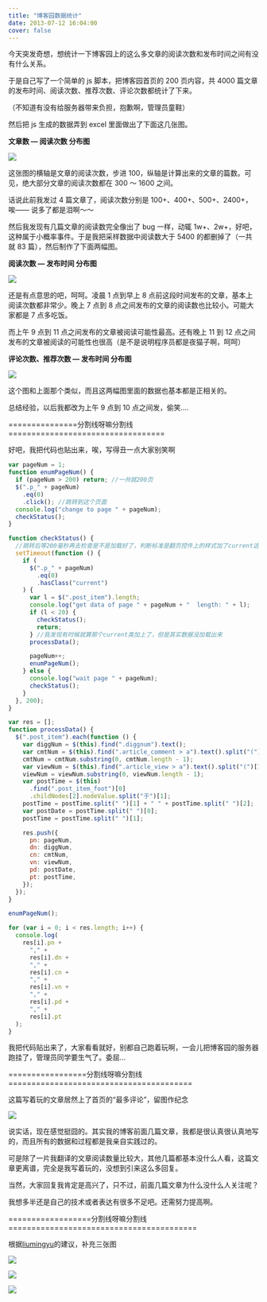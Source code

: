 ```yaml
---
title: "博客园数据统计"
date: 2013-07-12 16:04:00
cover: false
---
```


今天突发奇想，想统计一下博客园上的这么多文章的阅读次数和发布时间之间有没有什么关系。

于是自己写了一个简单的 js 脚本，把博客园首页的 200 页内容，共 4000 篇文章的发布时间、阅读次数、推荐次数、评论次数都统计了下来。

（不知道有没有给服务器带来负担，抱歉啊，管理员童鞋）

然后把 js 生成的数据弄到 excel 里面做出了下面这几张图。

**文章数 &mdash; 阅读次数 分布图**

![](12150815-b2cadb24407a48d0ad1e71044a931cad.png)

这张图的横轴是文章的阅读次数，步进 100，纵轴是计算出来的文章的篇数。可见，绝大部分文章的阅读次数都在 300 ～ 1600 之间。

话说此前我发过 4 篇文章了，阅读次数分别是 100+、400+、500+、2400+， 唉&mdash;&mdash; 说多了都是泪啊～～

然后我发现有几篇文章的阅读数完全像出了 bug 一样，动辄 1w+、2w+，好吧，这种属于小概率事件。于是我把采样数据中阅读数大于 5400 的都删掉了（一共就 83 篇），然后制作了下面两幅图。

**阅读次数 &mdash; 发布时间 分布图**

**![](12151906-9dfa99e110224e3f991001db2a3a3565.png)**

还是有点意思的吧，呵呵。凌晨 1 点到早上 8 点前这段时间发布的文章，基本上阅读次数都非常少。晚上 7 点到 8 点之间发布的文章的阅读数也比较小。可能大家都是 7 点多吃饭。

而上午 9 点到 11 点之间发布的文章被阅读可能性最高。还有晚上 11 到 12 点之间发布的文章被阅读的可能性也很高（是不是说明程序员都是夜猫子啊，呵呵）

**评论次数、推荐次数 &mdash; 发布时间 分布图**

**![](12152326-20004d87b7d04778b80894ee2d3079cc.png)**

这个图和上面那个类似，而且这两幅图里面的数据也基本都是正相关的。

总结经验，以后我都改为上午 9 点到 10 点之间发，偷笑....

\===============分割线呀嘛分割线==================================

好吧，我把代码也贴出来，唉，写得丑一点大家别笑啊

```javascript
var pageNum = 1;
function enumPageNum() {
  if (pageNum > 200) return; //一共就200页
  $(".p_" + pageNum)
    .eq(0)
    .click(); //跳转到这个页面
  console.log("change to page " + pageNum);
  checkStatus();
}

function checkStatus() {
  //跳转后等200毫秒再去检查是不是加载好了，判断标准是翻页控件上的样式加了current这个类
  setTimeout(function () {
    if (
      $(".p_" + pageNum)
        .eq(0)
        .hasClass("current")
    ) {
      var l = $(".post_item").length;
      console.log("get data of page " + pageNum + "  length: " + l);
      if (l < 20) {
        checkStatus();
        return;
      } //我发现有时候就算那个current类加上了，但是其实数据没加载出来
      processData();

      pageNum++;
      enumPageNum();
    } else {
      console.log("wait page " + pageNum);
      checkStatus();
    }
  }, 200);
}

var res = [];
function processData() {
  $(".post_item").each(function () {
    var diggNum = $(this).find(".diggnum").text();
    var cmtNum = $(this).find(".article_comment > a").text().split("(")[1];
    cmtNum = cmtNum.substring(0, cmtNum.length - 1);
    var viewNum = $(this).find(".article_view > a").text().split("(")[1];
    viewNum = viewNum.substring(0, viewNum.length - 1);
    var postTime = $(this)
      .find(".post_item_foot")[0]
      .childNodes[2].nodeValue.split("于")[1];
    postTime = postTime.split(" ")[1] + " " + postTime.split(" ")[2];
    var postDate = postTime.split(" ")[0];
    postTime = postTime.split(" ")[1];

    res.push({
      pn: pageNum,
      dn: diggNum,
      cn: cmtNum,
      vn: viewNum,
      pd: postDate,
      pt: postTime,
    });
  });
}

enumPageNum();

for (var i = 0; i < res.length; i++) {
  console.log(
    res[i].pn +
      "," +
      res[i].dn +
      "," +
      res[i].cn +
      "," +
      res[i].vn +
      "," +
      res[i].pd +
      "," +
      res[i].pt
  );
}
```

我把代码贴出来了，大家看看就好，别都自己跑着玩啊，一会儿把博客园的服务器跑挂了，管理员同学要生气了。委屈...

\=================分割线呀嘛分割线========================================

这篇写着玩的文章居然上了首页的“最多评论”，留图作纪念

![](12173018-d080dc68d929475fb28920b495d1d10c.png)

说实话，现在感觉挺囧的。其实我的博客前面几篇文章，我都是很认真很认真地写的，而且所有的数据和过程都是我亲自实践过的。

可是除了一片我翻译的文章阅读数量比较大，其他几篇都基本没什么人看，这篇文章更离谱，完全是我写着玩的，没想到引来这么多回复。

当然，大家回复我肯定是高兴了，只不过，前面几篇文章为什么没什么人关注呢？

我想多半还是自己的技术或者表达有很多不足吧。还需努力提高啊。

\==================分割线呀嘛分割线=========================================

根据[liumingyu](http://www.cnblogs.com/easystep/)的建议，补充三张图

![](15111549-b3f79ccf119f4a5f9932682b0bbae547.png)

![](15111600-17e1d8b43132401bb5acb68622b49fc4.png)

![](15111616-5a2698a09fd243e89a88ab4b17cbc79f.png)

